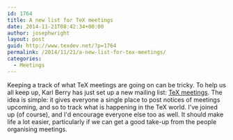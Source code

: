 ```yaml
---
id: 1764
title: A new list for TeX meetings
date: 2014-11-21T08:42:34+00:00
author: josephwright
layout: post
guid: http://www.texdev.net/?p=1764
permalink: /2014/11/21/a-new-list-for-tex-meetings/
categories:
  - Meetings
---
```

Keeping a track of what TeX meetings are going on can be tricky. To help us all keep up, Karl Berry has just set up a new mailing list: [TeX meetings](https://tug.org/mailman/listinfo/tex-meetings). The idea is simple: it gives everyone a single place to post notices of meetings upcoming, and so to track what is happening in the TeX world. I've joined up (of course), and I'd encourage everyone else too as well. It should make life a lot easier, particularly if we can get  a good take-up from the people organising meetings.
